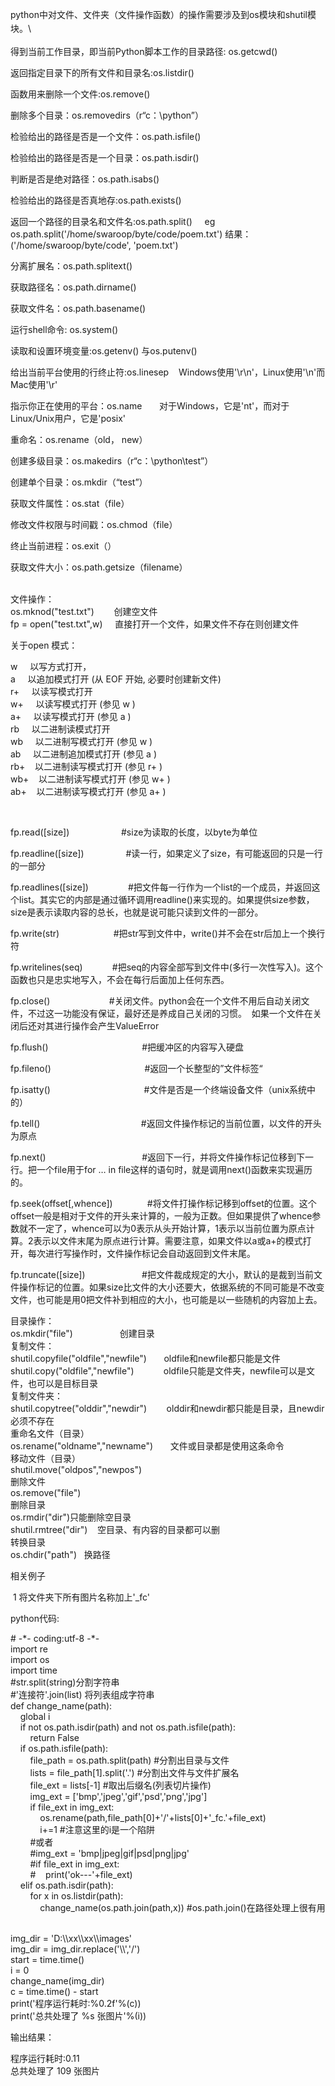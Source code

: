 <span
style="line-height: 1.6;">python中对文件、文件夹（文件操作函数）的操作需要涉及到os模块和shutil模块。</span>\

<div>

<span><span>得到当前工作目录，即当前Python脚本工作的目录路径</span>: os.getcwd()</span>

<span><span>返回指定目录下的所有文件和目录名</span>:os.listdir()</span>

<span><span>函数用来删除一个文件</span>:os.remove()</span>

<span>删除多个目录</span>：<span>os.removedirs（r“c：\\python”）</span>

<span><span>检验给出的路径是否是一个文件</span>：os.path.isfile()</span>

<span>检验给出的路径是否是一个目录：os.path.isdir()</span>

判断是否是绝对路径：<span>os.path.isabs()</span>

<span>检验给出的路径是否真地存:</span><span>os.path.</span><span>exists()</span>

<span>返回一个路径的目录名和文件名:os.path.split()  <span>   eg
os.path.split('/home/swaroop/byte/code/poem.txt')
结果：('/home/swaroop/byte/code', 'poem.txt') </span>\
</span>

分离扩展名：<span>os.path.splitext()</span>

获取路径名：<span>os.path.dirname()</span>

获取文件名：<span>os.path.basename()</span>

<span>运行shell命令: os.system()</span>

<span>读取和设置环境变量:os.getenv() 与os.putenv()</span>

<span>给出当前平台使用的行终止符:os.linesep    <span>Windows使用'\\r\\n'，Linux使用'\\n'而Mac使用'\\r'</span></span>

<span>指示你正在使用的平台：os.name <span>     
对于Windows，它是'nt'，而对于Linux/Unix用户，它是'posix'</span></span>

重命名：<span>os.rename（old， new）</span>

创建多级目录：<span>os.makedirs（r“c：\\python\\test”）</span>

创建单个目录：<span>os.mkdir（“test”）</span>

获取文件属性：<span>os.stat（file）</span>

修改文件权限与时间戳：<span>os.chmod（file）</span>

终止当前进程：<span>os.exit（）</span>

获取文件大小：<span>os.path.getsize（filename）</span>

\
<span>文件操作：</span>\
<span>os.mknod("test.txt") <span>       创建空文件</span></span>\
<span>fp = open("test.txt",w)  <span>  
直接打开一个文件，如果文件不存在则创建文件</span></span>

关于open 模式：

<span><span>w     以写方式打开，</span>\
<span>a     以追加模式打开 (从 EOF 开始, 必要时创建新文件)</span>\
<span>r+     以读写模式打开</span>\
<span>w+     以读写模式打开 (参见 w )</span>\
<span>a+     以读写模式打开 (参见 a )</span>\
<span>rb     以二进制读模式打开</span>\
<span>wb     以二进制写模式打开 (参见 w )</span>\
<span>ab     以二进制追加模式打开 (参见 a )</span>\
<span>rb+    以二进制读写模式打开 (参见 r+ )</span>\
<span>wb+    以二进制读写模式打开 (参见 w+ )</span>\
<span>ab+    以二进制读写模式打开 (参见 a+ )</span></span>

<span> </span>

<span>fp.read(\[size\])  <span>  </span></span>                 \#size为读取的长度，以byte为单位

<span>fp.readline(\[size\])  </span>              
\#读一行，如果定义了size，有可能返回的只是一行的一部分

<span>fp.readlines(\[size\])   </span>            
\#把文件每一行作为一个list的一个成员，并返回这个list。其实它的内部是通过循环调用readline()来实现的。如果提供size参数，size是表示读取内容的总长，也就是说可能只读到文件的一部分。

<span>fp.write(str)  </span><span> </span><span>                  
\#把str写到文件中，write()并不会在str后加上一个换行符</span>

<span>fp.writelines(seq)    </span>       
\#把seq的内容全部写到文件中(多行一次性写入)。这个函数也只是忠实地写入，不会在每行后面加上任何东西。

<span>fp.close()   </span>                    
\#关闭文件。python会在一个文件不用后自动关闭文件，不过这一功能没有保证，最好还是养成自己关闭的习惯。 
如果一个文件在关闭后还对其进行操作会产生ValueError

<span>fp.flush()   </span>                                  
\#把缓冲区的内容写入硬盘

<span>fp.fileno()    </span>                                 
\#返回一个长整型的”文件标签“

<span>fp.isatty()    </span>                                 
\#文件是否是一个终端设备文件（unix系统中的）

<span>fp.tell()</span>                                        
\#返回文件操作标记的当前位置，以文件的开头为原点

<span>fp.next()    </span>                                  
\#返回下一行，并将文件操作标记位移到下一行。把一个file用于for … in
file这样的语句时，就是调用next()函数来实现遍历的。

<span>fp.seek(offset\[,whence\])  </span>           
\#将文件打操作标记移到offset的位置。这个offset一般是相对于文件的开头来计算的，一般为正数。但如果提供了whence参数就不一定了，whence可以为0表示从头开始计算，1表示以当前位置为原点计算。2表示以文件末尾为原点进行计算。需要注意，如果文件以a或a+的模式打开，每次进行写操作时，文件操作标记会自动返回到文件末尾。

<span>fp.truncate(\[size\])   </span>                   
\#把文件裁成规定的大小，默认的是裁到当前文件操作标记的位置。如果size比文件的大小还要大，依据系统的不同可能是不改变文件，也可能是用0把文件补到相应的大小，也可能是以一些随机的内容加上去。

<span>目录操作：</span>\
<span>os.mkdir("file")  </span><span>   </span><span>             
创建目录</span>\
<span>复制文件：</span>\
<span>shutil.copyfile("oldfile","newfile") <span>     
oldfile和newfile都只能是文件</span></span>\
<span>shutil.copy("oldfile","newfile")   <span>        
oldfile只能是文件夹，newfile可以是文件，也可以是目标目录</span></span>\
<span>复制文件夹：</span>\
<span>shutil.copytree("olddir","newdir") <span>      
olddir和newdir都只能是目录，且newdir必须不存在</span></span>\
<span>重命名文件（目录）</span>\
<span>os.rename("oldname","newname") <span>     
文件或目录都是使用这条命令</span></span>\
<span>移动文件（目录）</span>\
<span>shutil.move("oldpos","newpos")   </span>\
<span>删除文件</span>\
<span>os.remove("file")</span>\
<span>删除目录</span>\
<span>os.rmdir("dir")<span>只能删除空目录</span></span>\
<span>shutil.rmtree("dir")  <span> 
空目录、有内容的目录都可以删</span></span>\
<span>转换目录</span>\
<span>os.chdir("path")   <span>换路径</span></span>

<span>相关例子 </span>

<span> 1 </span>将文件夹下所有图片名称加上'\_fc'

<span>python代码:</span>

<span>\# -\*- coding:utf-8 -\*-</span>\
<span>import re</span>\
<span>import os</span>\
<span>import time</span>\
<span>\#str.split(string)分割字符串</span>\
<span>\#'连接符'.join(list) 将列表组成字符串</span>\
<span>def change\_name(path):</span>\
<span>    global i</span>\
<span>    if not os.path.isdir(path) and not
os.path.isfile(path):</span>\
<span>        return False</span>\
<span>    if os.path.isfile(path):</span>\
<span>        file\_path =
os.path.split(path) <span>\#分割出目录与文件</span></span>\
<span>        lists =
file\_path\[1\].split('.') <span>\#分割出文件与文件扩展名</span></span>\
<span>        file\_ext =
lists\[-1\] <span>\#取出后缀名(列表切片操作)</span></span>\
<span>        img\_ext =
\['bmp','jpeg','gif','psd','png','jpg'\]</span>\
<span>        if file\_ext in img\_ext:</span>\
<span>           
os.rename(path,file\_path\[0\]+'/'+lists\[0\]+'\_fc.'+file\_ext)</span>\
<span>            i+=1 <span>\#注意这里的i是一个陷阱</span></span>\
<span>        \#或者</span>\
<span>        \#img\_ext = 'bmp|jpeg|gif|psd|png|jpg'</span>\
<span>        \#if file\_ext in img\_ext:</span>\
<span>        \#    print('ok---'+file\_ext)</span>\
<span>    elif os.path.isdir(path):</span>\
<span>        for x in os.listdir(path):</span>\
<span>           
change\_name(os.path.join(path,x)) <span>\#os.path.join()在路径处理上很有用</span></span>

\
<span>img\_dir = 'D:\\\\xx\\\\xx\\\\images'</span>\
<span>img\_dir = img\_dir.replace('\\\\','/')</span>\
<span>start = time.time()</span>\
<span>i = 0</span>\
<span>change\_name(img\_dir)</span>\
<span>c = time.time() - start</span>\
<span>print('程序运行耗时:%0.2f'%(c))</span>\
<span>print('总共处理了 %s 张图片'%(i))</span>

输出结果：

<span>程序运行耗时:0.11</span>\
<span>总共处理了 109 张图片</span>

</div>

